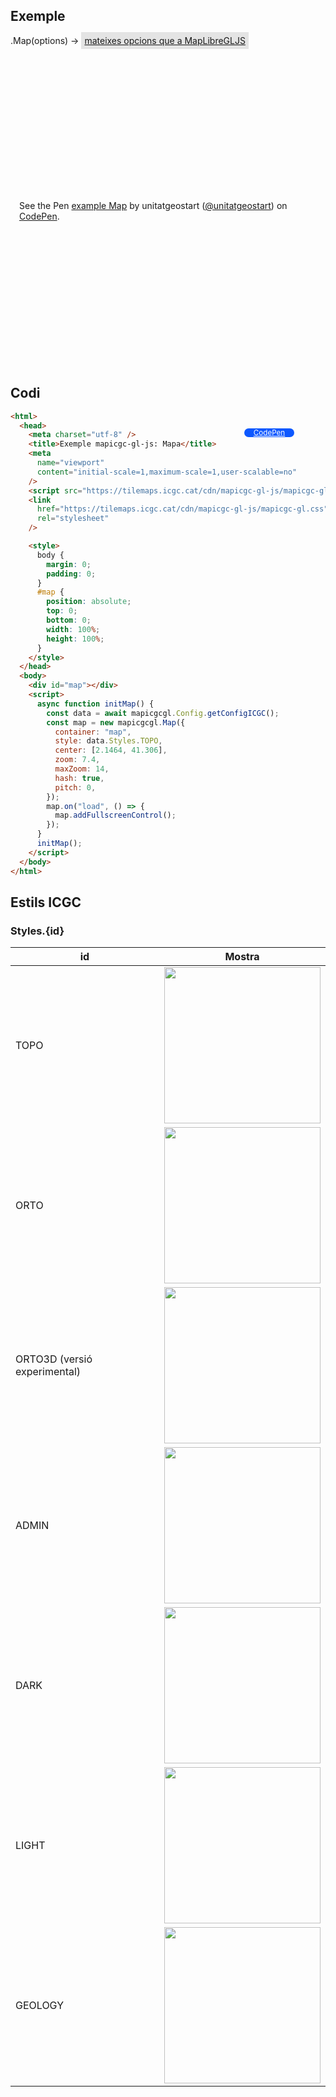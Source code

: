 ## Exemple

.Map(options) → <a style="text-decoration-line: underline; background-color: #3333331f;padding: 5px;" target="_blank" href="https://maplibre.org/maplibre-gl-js/docs/API/types/MapOptions/">mateixes opcions que a MapLibreGLJS</a>

<p class="codepen" data-height="500" data-theme-id="light" data-slug-hash="eYXWyqd" data-editable="true" data-user="unitatgeostart" style="height: 500px; box-sizing: border-box; display: flex; align-items: center; justify-content: center; border: 0px; margin: 1em 0; padding: 1em;">
  <span>See the Pen <a href="https://codepen.io/unitatgeostart/pen/eYXWyqd">
  example Map</a> by unitatgeostart (<a href="https://codepen.io/unitatgeostart">@unitatgeostart</a>)
  on <a href="https://codepen.io">CodePen</a>.</span>
</p>
<script async src="https://cpwebassets.codepen.io/assets/embed/ei.js"></script>

<a style="color: white" target="_blank" class=" button btn btn-primary" href="https://codepen.io/unitatgeostart/pen/qBvXXLN">CodePen</a>

<style>
  .button{
    position: relative;
    top: 84px;
    z-index: 1;
    /* right: -46px; */
    width: 80px;
    float: right;
    right: 50px;
    background-color: #0d58ff;
    border-radius: 10px;
    text-align: -webkit-center;
    font-size: smaller;
    
  }
    .button:hover{

    background-color: #032879;

  }


  </style>

## Codi

```html
<html>
  <head>
    <meta charset="utf-8" />
    <title>Exemple mapicgc-gl-js: Mapa</title>
    <meta
      name="viewport"
      content="initial-scale=1,maximum-scale=1,user-scalable=no"
    />
    <script src="https://tilemaps.icgc.cat/cdn/mapicgc-gl-js/mapicgc-gl.js"></script>
    <link
      href="https://tilemaps.icgc.cat/cdn/mapicgc-gl-js/mapicgc-gl.css"
      rel="stylesheet"
    />

    <style>
      body {
        margin: 0;
        padding: 0;
      }
      #map {
        position: absolute;
        top: 0;
        bottom: 0;
        width: 100%;
        height: 100%;
      }
    </style>
  </head>
  <body>
    <div id="map"></div>
    <script>
      async function initMap() {
        const data = await mapicgcgl.Config.getConfigICGC();
        const map = new mapicgcgl.Map({
          container: "map",
          style: data.Styles.TOPO,
          center: [2.1464, 41.306],
          zoom: 7.4,
          maxZoom: 14,
          hash: true,
          pitch: 0,
        });
        map.on("load", () => {
          map.addFullscreenControl();
        });
      }
      initMap();
    </script>
  </body>
</html>
```

## Estils ICGC

### Styles.{id}

| id                           | Mostra                                                                                                               |
| ---------------------------- | -------------------------------------------------------------------------------------------------------------------- |
| TOPO                         | <img src="https://visors.icgc.cat/contextmaps/imatges_estil/icgc_mapa_estandard_general.png" width="250">            |
| ORTO                         | <img src="https://visors.icgc.cat/contextmaps/imatges_estil/icgc_orto_hibrida.png" width="250">                      |
| ORTO3D (versió experimental) | <img src="https://visors.icgc.cat/contextmaps/imatges_estil/icgc_orto_hibrida.png" width="250">                      |
| ADMIN                        | <img src="https://visors.icgc.cat/contextmaps/imatges_estil/icgc_delimitacio_limits_administratius.png" width="250"> |
| DARK                         | <img src="https://visors.icgc.cat/contextmaps/imatges_estil/icgc_mapa_base_fosc.png" width="250">                    |
| LIGHT                        | <img src="https://visors.icgc.cat/contextmaps/imatges_estil/icgc_mapa_base_gris.png" width="250">                    |
| GEOLOGY                      | <img src="https://visors.icgc.cat/contextmaps/imatges_estil/icgc_geologic_informacio.png" width="250">               |
